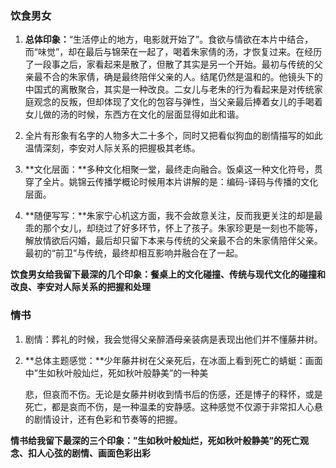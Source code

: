 ### 饮食男女

1. **总体印象：**“生活停止的地方，电影就开始了”。食欲与情欲在本片中结合，而“味觉”，却在最后与锦荣在一起了，喝着朱家倩的汤，才恢复过来。在经历了一段事之后，家看起来是散了，但散了其实是另一个开始。最初与传统的父亲最不合的朱家倩，确是最终陪伴父亲的人。结尾仍然是温和的。他镜头下的中国式的离散聚合，其实是一种改良。二女儿与老朱的行为看起来是对传统家庭观念的反叛，但却体现了文化的包容与弹性，当父亲最后捧着女儿的手喝着女儿做的汤的时候，东西方在文化的层面显得如此和谐。

2. 全片有形象有名字的人物多大二十多个，同时又把看似狗血的剧情描写的如此温情深刻，李安对人际关系的把握极其老练。

3. **文化层面：**多种文化相聚一堂，最终走向融合。饭桌这一种文化符号，贯穿了全片。姚锦云传播学概论时候用本片讲解的是：编码-译码与传播的文化层面。

4. **随便写写：**朱家宁心机这方面，我不会故意关注，反而我更关注的却是最乖的那个女儿，却绕过了好多环节，怀上了孩子。朱家珍更是一刻也不能等，解放情欲后闪婚，最后却只留下本来与传统的父亲最不合的朱家倩陪伴父亲。最初的“前卫”与传统，最终却相互影响并融合在了一起。

**饮食男女给我留下最深的几个印象：餐桌上的文化碰撞、传统与现代文化的碰撞和改良、李安对人际关系的把握和处理**



### 情书

1. 剧情：葬礼的时候，我会觉得父亲醉酒母亲装病是表现出他们并不懂藤井树。

2. **总体主题感觉：**少年藤井树在父亲死后，在冰面上看到死亡的蜻蜓：画面中”生如秋叶般灿烂，死如秋叶般静美”的一种美

   悲，但哀而不伤。无论是女藤井树收到情书后的伤感，还是博子的释怀，或是死亡，都是哀而不伤，是一种温柔的安静感。这种感觉不仅源于非常扣人心悬的剧情设计，还有色彩和节奏等的把握。

**情书给我留下最深的三个印象：”生如秋叶般灿烂，死如秋叶般静美”的死亡观念、扣人心弦的剧情、画面色彩出彩**

